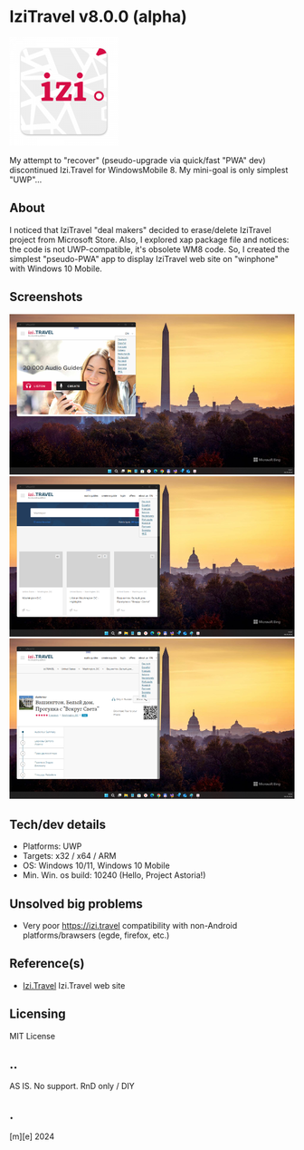 # IziTravel v8.0.0 (alpha)
![](Images/logo.png)

My attempt to "recover" (pseudo-upgrade via quick/fast "PWA" dev) discontinued Izi.Travel for WindowsMobile 8. My mini-goal is only simplest "UWP"...

## About
I noticed that IziTravel "deal makers" decided to erase/delete IziTravel project from Microsoft Store. Also, I explored xap package file and notices: the code is not UWP-compatible, it's obsolete WM8 code.
So, I created the simplest "pseudo-PWA" app to display IziTravel web site on "winphone" with Windows 10 Mobile.

## Screenshots
![](Images/shot01.png)
![](Images/shot02.png)
![](Images/shot03.png)


## Tech/dev details
- Platforms: UWP
- Targets: x32 / x64 / ARM
- OS: Windows 10/11, Windows 10 Mobile
- Min. Win. os build: 10240 (Hello, Project Astoria!)

## Unsolved big problems
- Very poor https://izi.travel compatibility with non-Android platforms/brawsers (egde, firefox, etc.) 

## Reference(s)
- [Izi.Travel](https://izi.travel)  Izi.Travel web site

## Licensing
MIT License

## ..
AS IS. No support. RnD only / DIY

## .
[m][e] 2024
